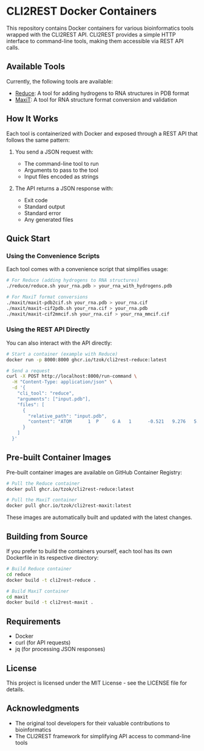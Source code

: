 # CLI2REST Docker Containers

This repository contains Docker containers for various bioinformatics tools wrapped with the CLI2REST API. CLI2REST provides a simple HTTP interface to command-line tools, making them accessible via REST API calls.

## Available Tools

Currently, the following tools are available:

- [Reduce](./reduce/): A tool for adding hydrogens to RNA structures in PDB format
- [MaxiT](./maxit/): A tool for RNA structure format conversion and validation

## How It Works

Each tool is containerized with Docker and exposed through a REST API that follows the same pattern:

1. You send a JSON request with:
   - The command-line tool to run
   - Arguments to pass to the tool
   - Input files encoded as strings

2. The API returns a JSON response with:
   - Exit code
   - Standard output
   - Standard error
   - Any generated files

## Quick Start

### Using the Convenience Scripts

Each tool comes with a convenience script that simplifies usage:

```bash
# For Reduce (adding hydrogens to RNA structures)
./reduce/reduce.sh your_rna.pdb > your_rna_with_hydrogens.pdb

# For MaxiT format conversions
./maxit/maxit-pdb2cif.sh your_rna.pdb > your_rna.cif
./maxit/maxit-cif2pdb.sh your_rna.cif > your_rna.pdb
./maxit/maxit-cif2mmcif.sh your_rna.cif > your_rna_mmcif.cif
```

### Using the REST API Directly

You can also interact with the API directly:

```bash
# Start a container (example with Reduce)
docker run -p 8000:8000 ghcr.io/tzok/cli2rest-reduce:latest

# Send a request
curl -X POST http://localhost:8000/run-command \
  -H "Content-Type: application/json" \
  -d '{
    "cli_tool": "reduce",
    "arguments": ["input.pdb"],
    "files": [
      {
        "relative_path": "input.pdb",
        "content": "ATOM      1  P     G A   1      -0.521   9.276   5.352  1.00  0.00           P  \n..."
      }
    ]
  }'
```

## Pre-built Container Images

Pre-built container images are available on GitHub Container Registry:

```bash
# Pull the Reduce container
docker pull ghcr.io/tzok/cli2rest-reduce:latest

# Pull the MaxiT container
docker pull ghcr.io/tzok/cli2rest-maxit:latest
```

These images are automatically built and updated with the latest changes.

## Building from Source

If you prefer to build the containers yourself, each tool has its own Dockerfile in its respective directory:

```bash
# Build Reduce container
cd reduce
docker build -t cli2rest-reduce .

# Build MaxiT container
cd maxit
docker build -t cli2rest-maxit .
```

## Requirements

- Docker
- curl (for API requests)
- jq (for processing JSON responses)

## License

This project is licensed under the MIT License - see the LICENSE file for details.

## Acknowledgments

- The original tool developers for their valuable contributions to bioinformatics
- The CLI2REST framework for simplifying API access to command-line tools
